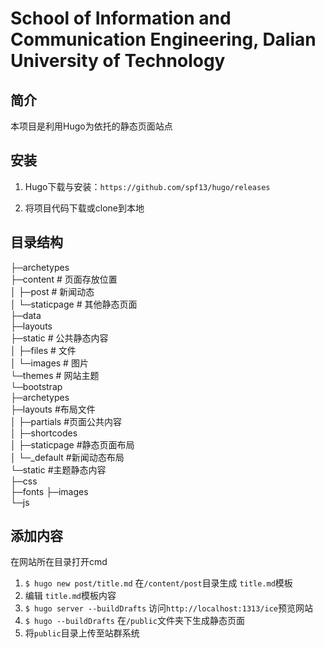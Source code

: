 # School of Information and Communication Engineering, Dalian University of Technology 

## 简介

本项目是利用Hugo为依托的静态页面站点

## 安装

1. Hugo下载与安装：` https://github.com/spf13/hugo/releases `

2. 将项目代码下载或clone到本地

## 目录结构

├─archetypes    
├─content            # 页面存放位置       
│  ├─post            # 新闻动态  
│  └─staticpage      # 其他静态页面  
├─data  
├─layouts   
├─static        # 公共静态内容  
│  ├─files      # 文件  
│  └─images # 图片  
└─themes        # 网站主题  
    └─bootstrap         
        ├─archetypes    
        ├─layouts   #布局文件   
        │  ├─partials       #页面公共内容   
        │  ├─shortcodes                     
        │  ├─staticpage     #静态页面布局   
        │  └─_default       #新闻动态布局   
        └─static            #主题静态内容   
            ├─css   
            ├─fonts 
            ├─images    
            └─js    

## 添加内容

在网站所在目录打开cmd

1. ` $ hugo new post/title.md ` 在` /content/post `目录生成 ` title.md `模板
2. 编辑 ` title.md `模板内容
3. ` $ hugo server --buildDrafts ` 访问` http://localhost:1313/ice `预览网站
4. ` $ hugo --buildDrafts ` 在` /public `文件夹下生成静态页面
5. 将` public `目录上传至站群系统


